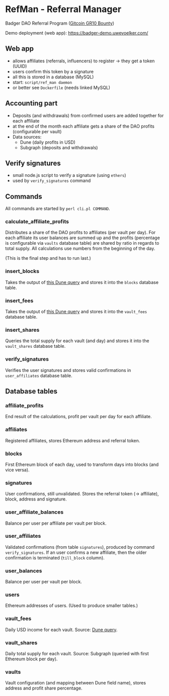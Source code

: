 # RefMan - Referral Manager
Badger DAO Referral Program ([Gitcoin GR10 Bounty](https://gitcoin.co/issue/Badger-Finance/gitcoin/3/100025930))

Demo deployment (web app): https://badger-demo.uwevoelker.com/

## Web app

- allows affiliates (referrals, influencers) to register -> they get a token (UUID)
- users confirm this token by a signature
- all this is stored in a database (MySQL)
- start: `script/ref_man daemon`
- or better see `Dockerfile` (needs linked MySQL)

## Accounting part

- Deposits (and withdrawals) from confirmed users are added together for each affiliate
- at the end of the month each affiliate gets a share of the DAO profits (configurable per vault)
- Data sources:
  - Dune (daily profits in USD)
  - Subgraph (deposits and withdrawals)

## Verify signatures

- small node.js script to verify a signature (using `ethers`)
- used by `verify_signatures` command

## Commands

All commands are started by `perl cli.pl COMMAND`.

### calculate_affiliate_profits

Distributes a share of the DAO profits to affiliates (per vault per day). For each affiliate its user balances are summed up and the profits (percentage is configurable via `vaults` database table) are shared by ratio in regards to total supply. All calculations use numbers from the beginning of the day.

(This is the final step and has to run last.)

### insert_blocks

Takes the output of [this Dune query](https://duneanalytics.com/queries/69963) and stores it into the `blocks` database table.

### insert_fees

Takes the output of [this Dune query](https://duneanalytics.com/queries/63667) and stores it into the `vault_fees` database table.

### insert_shares

Queries the total supply for each vault (and day) and stores it into the `vault_shares` database table.

### verify_signatures

Verifies the user signatures and stores valid confirmations in `user_affiliates` database table.

## Database tables

### affiliate_profits

End result of the calculations, profit per vault per day for each affiliate.

### affiliates

Registered affiliates, stores Ethereum address and referral token.

### blocks

First Ethereum block of each day, used to transform days into blocks (and vice versa).

### signatures

User confirmations, still unvalidated. Stores the referral token (-> affiliate), block, address and signature.

### user_affiliate_balances

Balance per user per affiliate per vault per block.

### user_affiliates

Validated confirmations (from table `signatures`), produced by command `verify_signatures`. If an user confirms a new affiliate, then the older confirmation is terminated (`till_block` column).

### user_balances

Balance per user per vault per block.

### users

Ethereum addresses of users. (Used to produce smaller tables.)

### vault_fees

Daily USD income for each vault. Source: [Dune query](https://duneanalytics.com/queries/63667).

### vault_shares

Daily total supply for each vault. Source: Subgraph (queried with first Ethereum block per day).

### vaults

Vault configuration (and mapping between Dune field name), stores address and profit share percentage.
